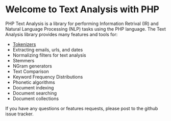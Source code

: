---
---

# Welcome to Text Analysis with PHP

PHP Text Analysis is a library for performing Information Retrival (IR) and Natural Language Processing (NLP) tasks using the PHP language. 
The Text Analysis library provides many features and tools for:

 * [Tokenizers](tokenizers.md)
 * Extracting emails, urls, and dates
 * Normalizing filters for text analysis
 * Stemmers
 * NGram generators
 * Text Comparison
 * Keyword Frequency Distributions
 * Phonetic algorithms
 * Document indexing
 * Document searching
 * Document collections


If you have any questions or features requests, please post to the github issue tracker. 



